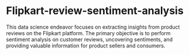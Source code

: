 # Flipkart-review-sentiment-analysis
This data science endeavor focuses on extracting insights from product reviews on the Flipkart platform. The primary objective is to perform sentiment analysis on customer reviews, uncovering sentiments, and providing valuable information for product sellers and consumers.
